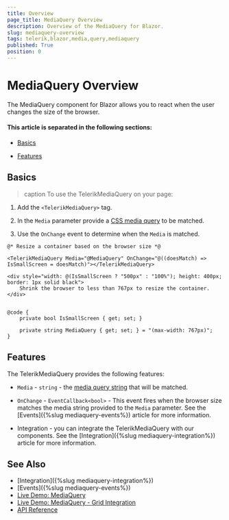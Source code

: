 ```yaml
---
title: Overview
page_title: MediaQuery Overview
description: Overview of the MediaQuery for Blazor.
slug: mediaquery-overview
tags: telerik,blazor,media,query,mediaquery
published: True
position: 0
---
```


# MediaQuery Overview

The MediaQuery component for Blazor allows you to react when the user changes the size of the browser. 

#### This article is separated in the following sections:

* [Basics](#basics)

* [Features](#features)


## Basics

>caption To use the TelerikMediaQuery on your page: 

1. Add the `<TelerikMediaQuery>` tag.

1. In the `Media` parameter provide a <a href="https://developer.mozilla.org/en-US/docs/Web/CSS/Media_Queries/Using_media_queries" target="_blank">CSS media query</a> to be matched. 

1. Use the `OnChange` event to determine when the `Media` is matched. 


````CSHTML
@* Resize a container based on the browser size *@

<TelerikMediaQuery Media="@MediaQuery" OnChange="@((doesMatch) => IsSmallScreen = doesMatch)"></TelerikMediaQuery>

<div style="width: @(IsSmallScreen ? "500px" : "100%"); height: 400px; border: 1px solid black">
    Shrink the browser to less than 767px to resize the container.
</div>


@code {
    private bool IsSmallScreen { get; set; }

    private string MediaQuery { get; set; } = "(max-width: 767px)";
} 
````

## Features

The TelerikMediaQuery provides the following features:

* `Media` - `string` - the <a href="https://developer.mozilla.org/en-US/docs/Web/CSS/Media_Queries/Using_media_queries" target="_blank">media query string</a> that will be matched. 

* `OnChange` - `EventCallback<bool>` - This event fires when the browser size matches the media string provided to the `Media` parameter. See the [Events]({%slug mediaquery-events%}) article for more information. 

* Integration - you can integrate the TelerikMediaQuery with our components. See the [Integration]({%slug mediaquery-integration%}) article for more information.

## See Also
  
  * [Integration]({%slug mediaquery-integration%})
  * [Events]({%slug mediaquery-events%})
  * [Live Demo: MediaQuery](https://demos.telerik.com/blazor-ui/mediaquery/overview)
  * [Live Demo: MediaQuery - Grid Integration](https://demos.telerik.com/blazor-ui/grid-integration)
  * [API Reference](https://docs.telerik.com/blazor-ui/api/Telerik.Blazor.Components.TelerikMediaQuery)
   

